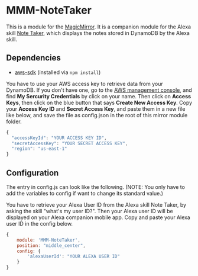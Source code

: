 # MMM-NoteTaker

This is a module for the [MagicMirror](https://github.com/MichMich/MagicMirror). It is a companion module for the Alexa skill [Note Taker](https://github.com/joanaz/AS-NoteTaker), which displays the notes stored in DynamoDB by the Alexa skill.


## Dependencies

- [aws-sdk](https://github.com/aws/aws-sdk-js) (installed via `npm install`)

You have to use your AWS access key to retrieve data from your DynamoDB. If you don't have one, go to the [AWS management console](https://console.aws.amazon.com/iam/home?region=us-east-1#/security_credential), and find __My Sercurity Credentials__ by click on your name. Then click on __Access Keys__, then click on the blue button that says __Create New Access Key__. Copy your __Access Key ID__ and __Secret Access Key__, and paste them in a new file like below, and save the file as config.json in the root of this mirror module folder.

```Javascript
{
  "accessKeyId": "YOUR ACCESS KEY ID",
  "secretAccessKey": "YOUR SECRET ACCESS KEY",
  "region": "us-east-1"
}
```


## Configuration

The entry in config.js can look like the following. (NOTE: You only have to add the variables to config if want to change its standard value.)

You have to retrieve your Alexa User ID from the Alexa skill Note Taker, by asking the skill "what's my user ID?". Then your Alexa user ID will be displayed on your Alexa companion mobile app. Copy and paste your Alexa user ID in the config below.

```Javascript
{
    module: 'MMM-NoteTaker',
    position: "middle_center",
    config: {
        'alexaUserId': "YOUR ALEXA USER ID"
    }
}
```


